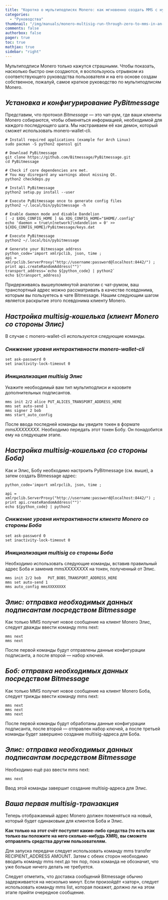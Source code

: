 ```yaml
---
title: "Коротко о мультиподписях Monero: как мгновенно создать MMS с нуля"
categories:
  - "Руководства"
thumbnail: "/img/manuals/monero-multisig-run-through-zero-to-mms-in-an-instant/01.png"
comments: false
authorbox: false
pager: true
toc: true
mathjax: true
sidebar: "right"
---
```


Мультиподписи Monero только кажутся страшными. Чтобы показать, насколько быстро они создаются, я воспользуюсь отрывком из соответствующего руководства пользователя и на его основе создам собственное, пожалуй, самое краткое руководство по мультиподписям Monero.

## _Установка и конфигурирование PyBitmessage​_

Представим, что протокол _Bitmessage_ — это чат-рум, где ваши клиенты Monero собираются, чтобы обменяться информацией, необходимой для каждого последующего шага. Мы настраиваем её как демон, который сможет использовать monero-wallet-cli.
```
# Install required applications (example for Arch Linux)
sudo pacman -S python2 openssl git

# Download PyBitmessage
git clone https://github.com/Bitmessage/PyBitmessage.git
cd PyBitmessage

# Check if core dependencies are met.
# You may disregard any warnings about missing Qt.
python2 checkdeps.py

# Install PyBitmessage
python2 setup.py install --user

# Execute PyBitmessage once to generate config files
python2 ~/.local/bin/pybitmessage -h

# Enable daemon mode and disable Dandelion
[ -z $XDG_CONFIG_HOME ] && XDG_CONFIG_HOME="$HOME/.config"
echo 'daemon = true\n[network]\ndandelion = 0' >> ${XDG_CONFIG_HOME}/PyBitmessage/keys.dat

# Execute PyBitmessage
python2 ~/.local/bin/pybitmessage

# Generate your Bitmessage address
python_code='import xmlrpclib, json, time ;
api = xmlrpclib.ServerProxy("http://username:password@localhost:8442/") ;
print api.createRandomAddress("")'
transport_address=`echo ${python_code} | python2`
echo ${transport_address}
```

Придерживаясь вышеупомянутой аналогии с чат-румом, ваш транспортный адрес можно рассматривать в качестве псевдонима, которым вы пользуетесь в чате Bitmessage. Нашим следующим шагом является раскрытие этого псевдонима клиенту Monero.

## _Настройка multisig-кошелька (клиент Monero со стороны Элис)​_

В случае с monero-wallet-cli используются следующие команды.

### _Снижение уровня интерактивности monero-wallet-cli_

```
set ask-password 0
set inactivity-lock-timeout 0
```

### _Инициализация multisig Элис_

Укажите необходимый вам тип мультиподписи и назовите дополнительных подписантов.
```
mms init 2/2 alice PUT_ALICES_TRANSPORT_ADDRESS_HERE
mms set auto-send 1
mms signer 2 bob
mms start_auto_config
```

После ввода последней команды вы увидите токен в формате _mmsXXXXXXXX_. Необходимо передать этот токен Бобу. Он понадобится ему на следующем этапе.

## _Настройка multisig-кошелька (со стороны Боба)​_

Как и Элис, Бобу необходимо настроить PyBitmessage (см. выше), а затем создать Bitmessage адрес:
```
python_code='import xmlrpclib, json, time ;

api = xmlrpclib.ServerProxy("http://username:password@localhost:8442/") ;
print api.createRandomAddress("")'
echo ${python_code} | python2
```

### _Снижение уровня интерактивности клиента Monero со стороны Боба_

```
set ask-password 0
set inactivity-lock-timeout 0
```

### _Инициализация multisig со стороны Боба_

Необходимо использовать следующие команды, вставив правильный адрес Боба и заменив mmsXXXXXXXX на токен, полученный от Элис.
```
mms init 2/2 bob   PUT_BOBS_TRANSPORT_ADDRESS_HERE
mms set auto-send 1
mms auto_config mmsXXXXXXXX
```

## _Элис: отправка необходимых данных подписантам посредством Bitmessage​_

Как только MMS получит новое сообщение на клиент Monero Элис, следует дважды ввести команду mms next:
```
mms next
mms next
```

После первой команды будут отправлены данные конфигурации подписанта, а после второй — набор ключей.

## _Боб: отправка необходимых данных посредством Bitmessage​_

Как только MMS получит новое сообщение на клиент Monero Боба, следует трижды ввести команду mms next:
```
mms next
mms next
mms next
```

После первой команды будут обработаны данные конфигурации подписанта, после второй — отправлен набор ключей, а после третьей команды будет завершено создание multisig-адреса для Боба.

## _Элис: отправка необходимых данных подписантам посредством Bitmessage​_

Необходимо ещё раз ввести mms next:
```
mms next
```

Ввод этой команды завершит создание multisig-адреса для Элис.

## _Ваша первая multisig-транзакция​_

Теперь отображаемый адрес Monero должен поменяться на новый, который будет одинаковым для клиентов Боба и Элис.

**Как только на этот счёт поступят какие-либо средства (то есть как только вы положите на него сколько-нибудь XMR), вы сможете отправлять средства другим пользователям.**

Для запуска передачи следует использовать команду mms transfer RECIPIENT_ADDRESS AMOUNT. Затем с обеих сторон необходимо вводить команду mms next до тех пор, пока команда не обозначит, что уже больше ничего делать не требуется.

Следует отметить, что доставка сообщений Bitmessage обычно задерживается на несколько минут. Если произойдёт «затор», следует использовать команду mms list, которая покажет, должно ли на этом этапе прийти очередное сообщение.
